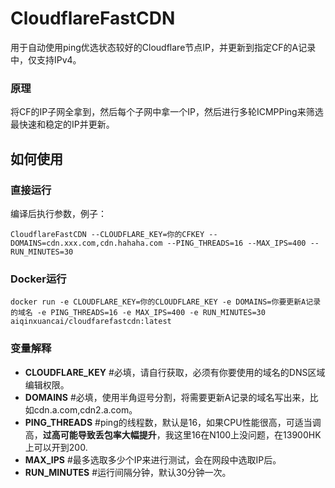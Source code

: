 # CloudflareFastCDN
用于自动使用ping优选状态较好的Cloudflare节点IP，并更新到指定CF的A记录中，仅支持IPv4。

### 原理
将CF的IP子网全拿到，然后每个子网中拿一个IP，然后进行多轮ICMPPing来筛选最快速和稳定的IP并更新。

## 如何使用

### 直接运行
编译后执行参数，例子：
```
CloudflareFastCDN --CLOUDFLARE_KEY=你的CFKEY --DOMAINS=cdn.xxx.com,cdn.hahaha.com --PING_THREADS=16 --MAX_IPS=400 --RUN_MINUTES=30
```

### Docker运行
```
docker run -e CLOUDFLARE_KEY=你的CLOUDFLARE_KEY -e DOMAINS=你要更新A记录的域名 -e PING_THREADS=16 -e MAX_IPS=400 -e RUN_MINUTES=30 aiqinxuancai/cloudfarefastcdn:latest
```


### 变量解释

* **CLOUDFLARE_KEY** #必填，请自行获取，必须有你要使用的域名的DNS区域编辑权限。
* **DOMAINS** #必填，使用半角逗号分割，将需要更新A记录的域名写出来，比如cdn.a.com,cdn2.a.com。
* **PING_THREADS** #ping的线程数，默认是16，如果CPU性能很高，可适当调高，**过高可能导致丢包率大幅提升**，我这里16在N100上没问题，在13900HK上可以开到200.
* **MAX_IPS** #最多选取多少个IP来进行测试，会在网段中选取IP后。
* **RUN_MINUTES** #运行间隔分钟，默认30分钟一次。

